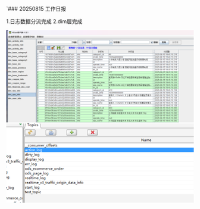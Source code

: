 `### 20250815    工作日报



1.日志数据分流完成
2.dim层完成 

![img.png](../img/imgs17/img.png)
![img_1.png](../img/imgs17/img_1.png)
